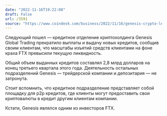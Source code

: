 ```yaml
---
date: "2022-11-16T19:22:08"
draft: False
url: /3591
source: "https://www.coindesk.com/business/2022/11/16/genesis-crypto-lending-unit-is-halting-customer-withdrawals-in-wake-of-ftx-collapse/"
---
```


Следующий пошел — кредитное отделение криптохолдинга Genesis Global Trading прекратило выплаты и выдачу новых кредитов, сообщив своим клиентам, что масштабы изъятий средств клиентами на фоне краха FTX превысили текущую ликвидность.

Общий объем выданных кредитов составлял 2,8 млрд долларов на конец третьего квартала этого года. Деятельность остальных подразделений Genesis — трейдерской компании и депозитария — не затронута.

Стоит вспомнить, что кредитное подразделение представляет собой площадку для p2p кредитов, где клиенты могут предоставить свои криптовалюты в кредит другим клиентам компании. 

Кстати, Genesis являлся одним из инвесторов FTX.
